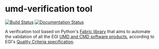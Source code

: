 
# umd-verification tool

[![Build Status](https://jenkins.egi.ifca.es/buildStatus/icon?job=Pipeline-as-Code/umd-verification/master)](https://jenkins.egi.ifca.es/job/Pipeline-as-Code/job/umd-verification/job/master/)
[![Documentation Status](https://readthedocs.org/projects/umd-verification/badge/?version=latest)](https://readthedocs.org/projects/umd-verification/?badge=latest)

A verification tool based on Python's [Fabric library](http://www.fabfile.org/)
that aims to automate the validation of all the EGI
[UMD and CMD software products](http://repository.egi.eu), according to
EGI's [Quality Criteria specification](http://egi-qc.github.io/).
